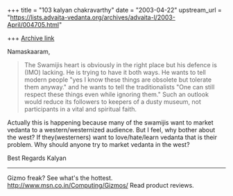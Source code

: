 +++
title = "103 kalyan chakravarthy"
date = "2003-04-22"
upstream_url = "https://lists.advaita-vedanta.org/archives/advaita-l/2003-April/004705.html"

+++
[Archive link](https://lists.advaita-vedanta.org/archives/advaita-l/2003-April/004705.html)

Namaskaaram,

>The Swamijis heart is obviously in the right place but his defence is
>(IMO) lacking.  He is trying to have it both ways.  He wants to tell
>modern people "yes I know these things are obsolete but tolerate them
>anyway."
>and he wants to tell the traditionalists "One can still respect these
>things even while ignoring them."  Such an outlook would reduce its
>followers
>to keepers of a dusty museum, not participants in a vital and spiritual
>faith.

Actually this is happening because many of the swamijis want to market
vedanta to a western/westernized audience. But I feel, why bother about the
west? If they(westerners) want to love/hate/learn vedanta that is their
problem. Why should anyone try to market vedanta in the west?

Best Regards
Kalyan







_________________________________________________________________
Gizmo freak? See what's the hottest. http://www.msn.co.in/Computing/Gizmos/
Read product reviews.

